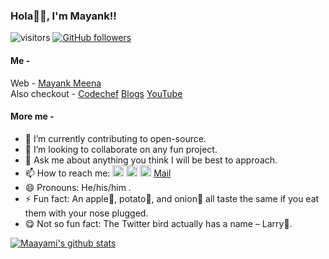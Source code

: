 ### Hola👋🏻, I'm Mayank!!
![visitors](https://visitor-badge.laobi.icu/badge?page_id=maayami.maayami)
[![GitHub followers](https://img.shields.io/github/followers/maayami.svg?style=social&label=Follow)](https://github.com/maayami?tab=followers)

#### Me - <br>
Web - [Mayank Meena](https://mayankmeena.netlify.app/)<br>
Also checkout - [Codechef](https://www.codechef.com/users/maksai00) [Blogs](https://medium.com/@mayank16meena) [YouTube](https://www.youtube.com/channel/UCwcdyxP6uk5zso-L4lY4Y8g?view_as=subscriber)<br>

#### More me - 
- 🔭 I’m currently contributing to open-source.
- 👯 I’m looking to collaborate on any fun project.
- 💬 Ask me about anything you think I will be best to approach.
- 📫 How to reach me:
<a margin="30px" href="https://twitter.com/Meina_Mk" target="/"><img height="18px" src="https://cdn.jsdelivr.net/npm/simple-icons@v3/icons/twitter.svg"></i></a>
<a href="https://www.linkedin.com/in/mayankmeina/" target="/"><img height="18px" src="https://cdn.jsdelivr.net/npm/simple-icons@v3/icons/linkedin.svg"></i></a>
<a href="https://www.facebook.com/mayank.meena.35762241" target="/"><img height="18px" src="https://cdn.jsdelivr.net/npm/simple-icons@v3/icons/facebook.svg"></i></a>
<a margin="30px" href="mailto:mayank_m@cs.iitr.ac.in" target="/">Mail</i></a>
- 😄 Pronouns: He/his/him <strictMode true>.
- ⚡ Fun fact: An apple🍎, potato🥔, and onion🧅 all taste the same if you eat them with your nose plugged.
- 😋 Not so fun fact: The Twitter bird actually has a name – Larry🐤.

[![Maayami's github stats](https://github-readme-stats.vercel.app/api?username=Maayami&show_icons=true&theme=radical&count_private=true)](https://github.com/anuraghazra/github-readme-stats)

<br />


